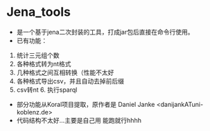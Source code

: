 # Jena_tools

 * 是一个基于jena二次封装的工具，打成jar包后直接在命令行使用。 
 * 已有功能：
  1. 统计三元组个数
  2. 各种格式转为nt格式
  3. 几种格式之间互相转换（性能不太好
  4. 各种格式导出csv，并且自动去掉前后缀
  5. csv转nt
    6. 执行sparql
 * 部分功能从Koral项目提取，原作者是 Daniel Janke &lt;danijankATuni-koblenz.de&gt;
 * 代码结构不太好...主要是自己用 能跑就行hhhh